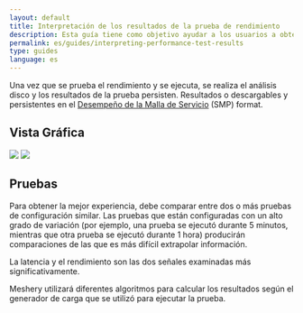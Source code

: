 ```yaml
---
layout: default
title: Interpretación de los resultados de la prueba de rendimiento
description: Esta guía tiene como objetivo ayudar a los usuarios a obtener información sobre cómo deberían verse los resultados de las pruebas de rendimiento.
permalink: es/guides/interpreting-performance-test-results
type: guides
language: es
---
```


Una vez que se prueba el rendimiento y se ejecuta, se realiza el análisis disco y los resultados de la prueba persisten. Resultados o descargables y persistentes en el [Desempeño de la Malla de Servicio](https://smp-spec.io/) (SMP) format.

## Vista Gráfica

<img src="{{ site.baseurl }}/assets/img/performance-management/dashboard.png" />

<img src="{{ site.baseurl }}/assets/img/performance-management/chart.png" />

## Pruebas

Para obtener la mejor experiencia, debe comparar entre dos o más pruebas de configuración similar. Las pruebas que están configuradas con un alto grado de variación (por ejemplo, una prueba se ejecutó durante 5 minutos, mientras que otra prueba se ejecutó durante 1 hora) producirán comparaciones de las que es más difícil extrapolar información.

La latencia y el rendimiento son las dos señales examinadas más significativamente.

Meshery utilizará diferentes algoritmos para calcular los resultados según el generador de carga que se utilizó para ejecutar la prueba.
